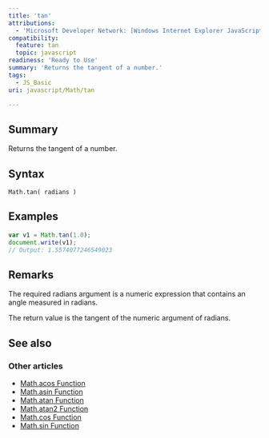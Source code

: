 ```yaml
---
title: 'tan'
attributions:
  - 'Microsoft Developer Network: [Windows Internet Explorer JavaScript reference Article](http://msdn.microsoft.com/en-us/library/ie/yek4tbz0%28v=vs.94%29.aspx)'
compatibility:
  feature: tan
  topic: javascript
readiness: 'Ready to Use'
summary: 'Returns the tangent of a number.'
tags:
  - JS_Basic
uri: javascript/Math/tan

---
```

## Summary

Returns the tangent of a number.

## Syntax

    Math.tan( radians )

## Examples

``` js
var v1 = Math.tan(1.0);
document.write(v1);
// Output: 1.5574077246549023
```

## Remarks

The required radians argument is a numeric expression that contains an angle measured in radians.

The return value is the tangent of the numeric argument of radians.

## See also

### Other articles

-   [Math.acos Function](/javascript/Math/acos)
-   [Math.asin Function](/javascript/Math/asin)
-   [Math.atan Function](/javascript/Math/atan)
-   [Math.atan2 Function](/javascript/Math/atan2)
-   [Math.cos Function](/javascript/Math/cos)
-   [Math.sin Function](/javascript/Math/sin)

